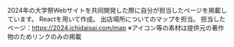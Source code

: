 2024年の大学祭Webサイトを共同開発した際に自分が担当したページを掲載しています。
Reactを用いて作成。
出店場所についてのマップを担当。
担当したページ：https://2024.ichidaisai.com/map
※アイコン等の素材は提供元の著作物のためリンクのみの掲載
